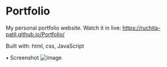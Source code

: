 # Portfolio
My personal portfolio website.
Watch it in live: https://ruchita-patil.github.io/Portfolio/

Built with: 
html,
css,
JavaScript

• Screenshot
![image](https://github.com/Ruchita-Patil/Portfolio/assets/96020934/d4ff313d-1fe1-48b5-b5fe-2909492621f5)
